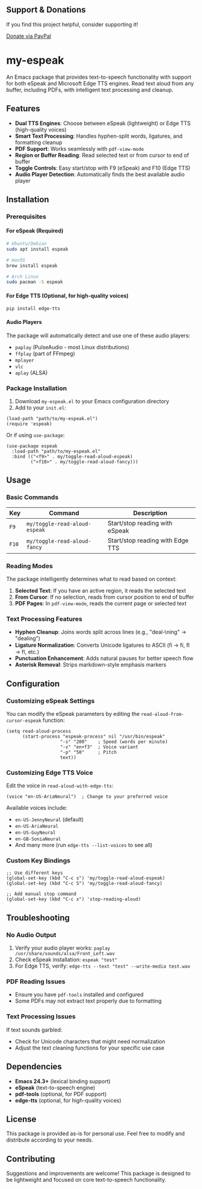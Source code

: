 ## Support & Donations

If you find this project helpful, consider supporting it!

[Donate via PayPal](https://www.paypal.com/paypalme/revrari)

# my-espeak

An Emacs package that provides text-to-speech functionality with support for both eSpeak and Microsoft Edge TTS engines. Read text aloud from any buffer, including PDFs, with intelligent text processing and cleanup.

## Features

- **Dual TTS Engines**: Choose between eSpeak (lightweight) or Edge TTS (high-quality voices)
- **Smart Text Processing**: Handles hyphen-split words, ligatures, and formatting cleanup
- **PDF Support**: Works seamlessly with `pdf-view-mode` 
- **Region or Buffer Reading**: Read selected text or from cursor to end of buffer
- **Toggle Controls**: Easy start/stop with F9 (eSpeak) and F10 (Edge TTS)
- **Audio Player Detection**: Automatically finds the best available audio player

## Installation

### Prerequisites

#### For eSpeak (Required)
```bash
# Ubuntu/Debian
sudo apt install espeak

# macOS
brew install espeak

# Arch Linux
sudo pacman -S espeak
```

#### For Edge TTS (Optional, for high-quality voices)
```bash
pip install edge-tts
```

#### Audio Players
The package will automatically detect and use one of these audio players:
- `paplay` (PulseAudio - most Linux distributions)
- `ffplay` (part of FFmpeg)
- `mplayer`
- `vlc`
- `aplay` (ALSA)

### Package Installation

1. Download `my-espeak.el` to your Emacs configuration directory
2. Add to your `init.el`:

```elisp
(load-path "path/to/my-espeak.el")
(require 'espeak)
```

Or if using `use-package`:

```elisp
(use-package espeak
  :load-path "path/to/my-espeak.el"
  :bind (("<f9>" . my/toggle-read-aloud-espeak)
         ("<f10>" . my/toggle-read-aloud-fancy)))
```

## Usage

### Basic Commands

| Key     | Command                        | Description                           |
|---------|--------------------------------|---------------------------------------|
| `F9`    | `my/toggle-read-aloud-espeak`  | Start/stop reading with eSpeak       |
| `F10`   | `my/toggle-read-aloud-fancy`   | Start/stop reading with Edge TTS     |

### Reading Modes

The package intelligently determines what to read based on context:

1. **Selected Text**: If you have an active region, it reads the selected text
2. **From Cursor**: If no selection, reads from cursor position to end of buffer
3. **PDF Pages**: In `pdf-view-mode`, reads the current page or selected text

### Text Processing Features

- **Hyphen Cleanup**: Joins words split across lines (e.g., "deal-\ning" → "dealing")
- **Ligature Normalization**: Converts Unicode ligatures to ASCII (ﬁ → fi, ﬂ → fl, etc.)
- **Punctuation Enhancement**: Adds natural pauses for better speech flow
- **Asterisk Removal**: Strips markdown-style emphasis markers

## Configuration

### Customizing eSpeak Settings

You can modify the eSpeak parameters by editing the `read-aloud-from-cursor-espeak` function:

```elisp
(setq read-aloud-process
      (start-process "espeak-process" nil "/usr/bin/espeak"
                    "-s" "200"    ; Speed (words per minute)
                    "-v" "en+f3"  ; Voice variant
                    "-p" "50"     ; Pitch
                    text))
```

### Customizing Edge TTS Voice

Edit the voice in `read-aloud-with-edge-tts`:

```elisp
(voice "en-US-AriaNeural")  ; Change to your preferred voice
```

Available voices include:
- `en-US-JennyNeural` (default)
- `en-US-AriaNeural`
- `en-US-GuyNeural`
- `en-GB-SoniaNeural`
- And many more (run `edge-tts --list-voices` to see all)

### Custom Key Bindings

```elisp
;; Use different keys
(global-set-key (kbd "C-c s") 'my/toggle-read-aloud-espeak)
(global-set-key (kbd "C-c S") 'my/toggle-read-aloud-fancy)

;; Add manual stop command
(global-set-key (kbd "C-c x") 'stop-reading-aloud)
```

## Troubleshooting

### No Audio Output
1. Verify your audio player works: `paplay /usr/share/sounds/alsa/Front_Left.wav`
2. Check eSpeak installation: `espeak "test"`
3. For Edge TTS, verify: `edge-tts --text "test" --write-media test.wav`

### PDF Reading Issues
- Ensure you have `pdf-tools` installed and configured
- Some PDFs may not extract text properly due to formatting

### Text Processing Issues
If text sounds garbled:
- Check for Unicode characters that might need normalization
- Adjust the text cleaning functions for your specific use case

## Dependencies

- **Emacs 24.3+** (lexical binding support)
- **eSpeak** (text-to-speech engine)
- **pdf-tools** (optional, for PDF support)
- **edge-tts** (optional, for high-quality voices)

## License

This package is provided as-is for personal use. Feel free to modify and distribute according to your needs.

## Contributing

Suggestions and improvements are welcome! This package is designed to be lightweight and focused on core text-to-speech functionality.
